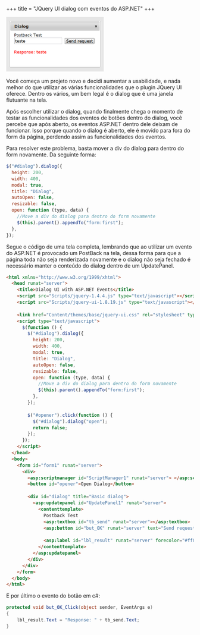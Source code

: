 +++
title = "JQuery UI dialog com eventos do ASP.NET"
+++

<img class="size-full wp-image-596 " title="jquery-ui-dialog-events-aspnet" src="./jquery-ui-dialog-events-aspnet.png" alt="" width="262" height="147" />

Você começa um projeto novo e decidi aumentar a usabilidade, e nada melhor do que utilizar as várias funcionalidades que o plugin JQuery UI oferece. Dentro os vários, um bem legal é o dialog que é uma janela flutuante na tela.

Após escolher utilizar o dialog, quando finalmente chega o momento de testar as funcionalidades dos eventos de botões dentro do dialog, você percebe que após aberto, os eventos ASP.NET dentro dele deixam de funcionar. Isso porque quando o dialog é aberto, ele é movido para fora do form da página, perdendo assim as funcionalidades dos eventos.

<!--more-->

Para resolver este problema, basta mover a div do dialog para dentro do form novamente. Da seguinte forma:

```js
$("#dialog").dialog({
  height: 200,
  width: 400,
  modal: true,
  title: "Dialog",
  autoOpen: false,
  resizable: false,
  open: function (type, data) {
    //Move a div do dialog para dentro do form novamente
    $(this).parent().appendTo("form:first");
  },
});
```

Segue o código de uma tela completa, lembrando que ao utilizar um evento do ASP.NET é provocado um PostBack na tela, dessa forma para que a página toda não seja renderizada novamente e o dialog não seja fechado é necessário manter o conteúdo do dialog dentro de um UpdatePanel.

```html
<html xmlns="http://www.w3.org/1999/xhtml">
  <head runat="server">
    <title>Dialog UI with ASP.NET Events</title>
    <script src="Scripts/jquery-1.4.4.js" type="text/javascript"></script>
    <script src="Scripts/jquery-ui-1.8.19.js" type="text/javascript"></script>

    <link href="Content/themes/base/jquery-ui.css" rel="stylesheet" type="text/css" />
    <script type="text/javascript">
      $(function () {
        $("#dialog").dialog({
          height: 200,
          width: 400,
          modal: true,
          title: "Dialog",
          autoOpen: false,
          resizable: false,
          open: function (type, data) {
            //Move a div do dialog para dentro do form novamente
            $(this).parent().appendTo("form:first");
          },
        });

        $("#opener").click(function () {
          $("#dialog").dialog("open");
          return false;
        });
      });
    </script>
  </head>
  <body>
    <form id="form1" runat="server">
      <div>
        <asp:scriptmanager id="ScriptManager1" runat="server"> </asp:scriptmanager>
        <button id="opener">Open Dialog</button>

        <div id="dialog" title="Basic dialog">
          <asp:updatepanel id="UpdatePanel1" runat="server">
            <contenttemplate>
              Postback Test
              <asp:textbox id="tb_send" runat="server"></asp:textbox>
              <asp:button id="but_OK" runat="server" text="Send request" onclick="but_OK_Click" />

              <asp:label id="lbl_result" runat="server" forecolor="#ff0000"></asp:label>
            </contenttemplate>
          </asp:updatepanel>
        </div>
      </div>
    </form>
  </body>
</html>
```

E por último o evento do botão em c#:

```csharp
protected void but_OK_Click(object sender, EventArgs e)
{
    lbl_result.Text = "Response: " + tb_send.Text;
}
```
